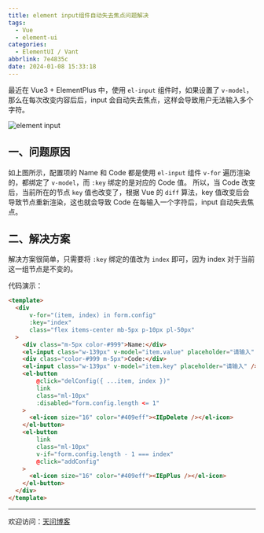 ```yaml
---
title: element input组件自动失去焦点问题解决
tags:
  - Vue
  - element-ui
categories:
  - ElementUI / Vant
abbrlink: 7e4835c
date: 2024-01-08 15:33:18
---
```


最近在 Vue3 + ElementPlus 中，使用 `el-input` 组件时，如果设置了 `v-model`，那么在每次改变内容后后，input 会自动失去焦点，这样会导致用户无法输入多个字符。

![element input](https://tiven.cn/static/img/ui-input-87cjfC9_.jpg)

[//]: # (<!-- more -->)

## 一、问题原因

如上图所示，配置项的 Name 和 Code 都是使用 `el-input` 组件 `v-for` 遍历渲染的，都绑定了 `v-model`，而 `:key` 绑定的是对应的 Code 值。
所以，当 Code 改变后，当前所在的节点 `key` 值也改变了，根据 Vue 的 `diff` 算法，key 值改变后会导致节点重新渲染，这也就会导致 Code 在每输入一个字符后，input 自动失去焦点。

## 二、解决方案

解决方案很简单，只需要将 `:key` 绑定的值改为 `index` 即可，因为 index 对于当前这一组节点是不变的。

代码演示：

```html
<template>
  <div
      v-for="(item, index) in form.config"
      :key="index"
      class="flex items-center mb-5px p-10px pl-50px"
  >
    <div class="m-5px color-#999">Name:</div>
    <el-input class="w-139px" v-model="item.value" placeholder="请输入" />
    <div class="color-#999 m-5px">Code:</div>
    <el-input class="w-139px" v-model="item.key" placeholder="请输入" />
    <el-button
        @click="delConfig({ ...item, index })"
        link
        class="ml-10px"
        :disabled="form.config.length <= 1"
    >
      <el-icon size="16" color="#409eff"><IEpDelete /></el-icon>
    </el-button>
    <el-button
        link
        class="ml-10px"
        v-if="form.config.length - 1 === index"
        @click="addConfig"
    >
      <el-icon size="16" color="#409eff"><IEpPlus /></el-icon>
    </el-button>
  </div>
</template>
```

---

欢迎访问：[天问博客](https://tiven.cn/p/7e4835c/ "天问博客-专注于大前端技术")

